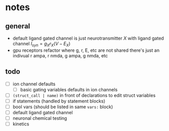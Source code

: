 # notes

## general

- default ligand gated channel is just neurotransmitter $X$ with ligand gated channel $I_{syn} = g_X r_X (V - E_X)$
- gpu receptors refactor where g, r, E, etc are not shared there's just an indivual r ampa, r nmda, g ampa, g nmda, etc

## todo

- [ ] ion channel defaults
  - [ ] basic gating variables defaults in ion channels
- [ ] `(struct_call | name)` in front of declarations to edit struct variables
- [ ] if statements (handled by statement blocks)
- [ ] bool vars (should be listed in same `vars:` block)
- [ ] default ligand gated channel
- [ ] neuronal chemical testing
- [ ] kinetics
